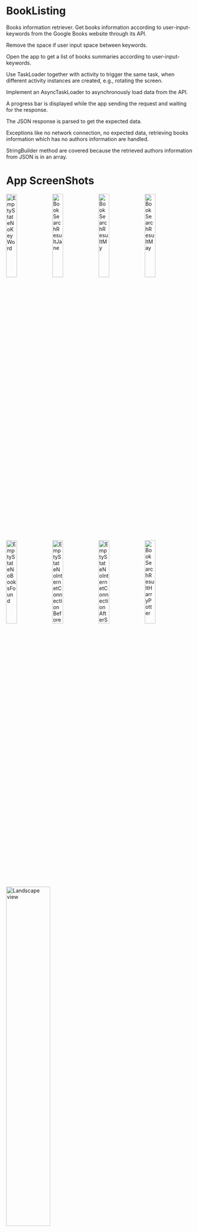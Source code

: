 # BookListing
Books information retriever. Get books information according to user-input-keywords from the Google Books website through its API. 

Remove the space if user input space between keywords. 

Open the app to get a list of books summaries according to user-input-keywords. 

Use TaskLoader together with activity to trigger the same task, when different activity instances are created, e.g., rotating the screen. 

Implement an AsyncTaskLoader to asynchronously load data from the API. 

A progress bar is displayed while the app sending the request and waiting for the response. 

The JSON response is parsed to get the expected data. 

Exceptions like no network connection, no expected data, retrieving books information which has no authors information are handled. 

StringBuilder method are covered because the retrieved authors information from JSON is in an array. 

# App ScreenShots
<img src="screenshots/EmptyStateNoKeyWord.png" width="24%" alt="EmptyStateNoKeyWord"/> <img src="screenshots/BookSearchResultJane.png" width="24%" alt="BookSearchResultJane"/> <img src="screenshots/BookSearchResultMy.png" width="24%" alt="BookSearchResultMy"/> <img src="screenshots/BookSearchResultMay.png" width="24%" alt="BookSearchResultMay"/> <img src="screenshots/EmptyStateNoBooksFound.png" width="24%" alt="EmptyStateNoBooksFound"/> <img src="screenshots/EmptyStateNoInternetConnectionBeforeSearch.png" width="24%" alt="EmptyStateNoInternetConnectionBeforeSearch"/> <img src="screenshots/EmptyStateNoInternetConnectionAfterSearch.png" width="24%" alt="EmptyStateNoInternetConnectionAfterSearch"/> <img src="screenshots/BookSearchResultHarryPotter.png" width="24%" alt="BookSearchResultHarryPotter"/> <img src="screenshots/LandscapeView.png" width="48.5%" alt="Landscape view"/>
